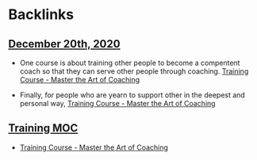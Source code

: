 
# Backlinks
## [December 20th, 2020](<December 20th, 2020.md>)
- One course is about training other people to become a compentent coach so that they can serve other people through coaching. [Training Course - Master the Art of Coaching](<Training Course - Master the Art of Coaching.md>)

- Finally, for people who are yearn to support other in the deepest and personal way, [Training Course - Master the Art of Coaching](<Training Course - Master the Art of Coaching.md>)

## [Training MOC](<Training MOC.md>)
- [Training Course - Master the Art of Coaching](<Training Course - Master the Art of Coaching.md>)

